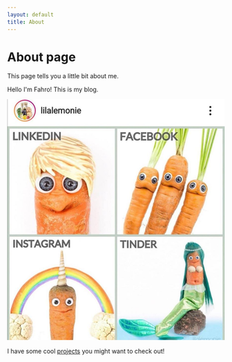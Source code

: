 ```yaml
---
layout: default
title: About
---
```

# About page

This page tells you a little bit about me.


Hello I'm Fahro! This is my blog.

![food image](/images/food_of_art.jpg)

I have some cool [projects](/projects) you might want to check out!